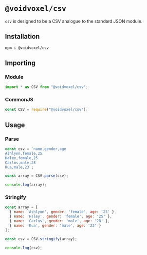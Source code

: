 # `@voidvoxel/csv`

`csv` is designed to be a CSV analogue to the standard JSON module.

## Installation

```sh
npm i @voidvoxel/csv
```

## Importing

### Module

```js
import * as CSV from "@voidvoxel/csv";
```

### CommonJS

```js
const CSV = require("@voidvoxel/csv");
```

## Usage

### Parse

```js
const csv = `name,gender,age
Ashlynn,female,25
Haley,female,25
Carlos,male,28
Kua,male,23`;

const array = CSV.parse(csv);

console.log(array);
```

### Stringify

```js
const array = [
  { name: 'Ashlynn', gender: 'female', age: '25' },
  { name: 'Haley', gender: 'female', age: '25' },
  { name: 'Carlos', gender: 'male', age: '28' },
  { name: 'Kua', gender: 'male', age: '23' }
];

const csv = CSV.stringify(array);

console.log(csv);
```
